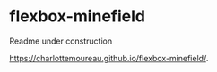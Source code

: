 # flexbox-minefield

Readme under construction

 https://charlottemoureau.github.io/flexbox-minefield/.